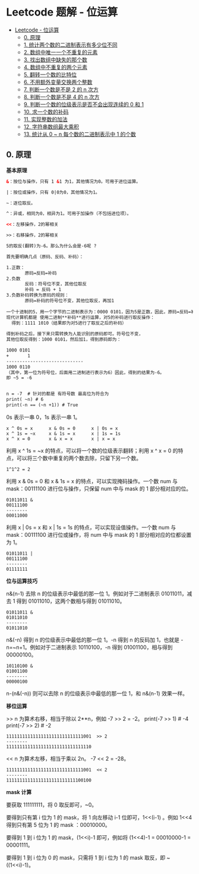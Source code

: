 # Leetcode 题解 - 位运算
<!-- GFM-TOC -->
* [Leetcode - 位运算](#leetcode---位运算)
    * [0. 原理](#0-原理)
    * [1. 统计两个数的二进制表示有多少位不同](#1-统计两个数的二进制表示有多少位不同)
    * [2. 数组中唯一一个不重复的元素](#2-数组中唯一一个不重复的元素)
    * [3. 找出数组中缺失的那个数](#3-找出数组中缺失的那个数)
    * [4. 数组中不重复的两个元素](#4-数组中不重复的两个元素)
    * [5. 翻转一个数的比特位](#5-翻转一个数的比特位)
    * [6. 不用额外变量交换两个整数](#6-不用额外变量交换两个整数)
    * [7. 判断一个数是不是 2 的 n 次方](#7-判断一个数是不是-2-的-n-次方)
    * [8.  判断一个数是不是 4 的 n 次方](#8--判断一个数是不是-4-的-n-次方)
    * [9. 判断一个数的位级表示是否不会出现连续的 0 和 1](#9-判断一个数的位级表示是否不会出现连续的-0-和-1)
    * [10. 求一个数的补码](#10-求一个数的补码)
    * [11. 实现整数的加法](#11-实现整数的加法)
    * [12. 字符串数组最大乘积](#12-字符串数组最大乘积)
    * [13. 统计从 0 \~ n 每个数的二进制表示中 1 的个数](#13-统计从-0-\~-n-每个数的二进制表示中-1-的个数)
<!-- GFM-TOC -->


## 0. 原理

**基本原理** 

```html
&：按位与操作，只有 1 &1 为1，其他情况为0。可用于进位运算。

|：按位或操作，只有 0|0为0，其他情况为1。

~：逐位取反。

^：异或，相同为0，相异为1。可用于加操作（不包括进位项）。

<<：左移操作，2的幂相关

>>：右移操作，2的幂相关

5的取反(翻转)为-6。那么为什么会是-6呢 ?

首先要明确几点（原码、反码、补码）：

1.正数：
       原码=反码=补码
2.负数
       反码：符号位不变，其他位取反
       补码 = 反码 + 1
3.负数补码转换为原码的规则：
       原码=补码的符号位不变，其他位取反，再加1
       
一个十进制的5，用一个字节的二进制表示为：0000 0101，因为5是正数，因此，原码=反码=补码，
现代计算机都是 使用二进制**补码**进行运算，对5的补码进行取反操作：
  得到：1111 1010（结果即为对5进行了取反之后的补码）
  
得到补码之后，接下来只需转换为人能识别的原码即可。符号位不变，
其他位取反得到：1000 0101，然后加1，得到原码即为：

1000 0101
+       1
-----------------------------
1000 0110
（其中，第一位为符号位，后面用二进制进行表示为6）因此，得到的结果为-6。
即 ~5 = -6


n = -7  # 针对的都是 有符号数 最高位为符合为
print( ~n) # 6
print(-n == (~n +1)) # True

```


0s 表示一串 0，1s 表示一串 1。

```
x ^ 0s = x      x & 0s = 0      x | 0s = x
x ^ 1s = ~x     x & 1s = x      x | 1s = 1s
x ^ x = 0       x & x = x       x | x = x
```

利用 x ^ 1s = \~x 的特点，可以将一个数的位级表示翻转；利用 x ^ x = 0 的特点，可以将三个数中重复的两个数去除，只留下另一个数。

```
1^1^2 = 2
```

利用 x & 0s = 0 和 x & 1s = x 的特点，可以实现掩码操作。一个数 num 与 mask：00111100 进行位与操作，只保留 num 中与 mask 的 1 部分相对应的位。

```
01011011 &
00111100
--------
00011000
```

利用 x | 0s = x 和 x | 1s = 1s 的特点，可以实现设值操作。一个数 num 与 mask：00111100 进行位或操作，将 num 中与 mask 的 1 部分相对应的位都设置为 1。

```
01011011 |
00111100
--------
01111111
```

**位与运算技巧** 

n&(n-1) 去除 n 的位级表示中最低的那一位 1。例如对于二进制表示 01011011，减去 1 得到 01011010，这两个数相与得到 01011010。

```
01011011 &
01011010
--------
01011010
```

n&(-n) 得到 n 的位级表示中最低的那一位 1。-n 得到 n 的反码加 1，也就是 -n=\~n+1。例如对于二进制表示 10110100，-n 得到 01001100，相与得到 00000100。

```
10110100 &
01001100
--------
00000100
```

n-(n&(-n)) 则可以去除 n 的位级表示中最低的那一位 1，和 n&(n-1) 效果一样。

**移位运算** 

\>\> n 为算术右移，相当于除以 2**n，例如 -7 >> 2 = -2。 print(-7 >> 1) # -4      print(-7 >> 2) # -2


```
11111111111111111111111111111001  >> 2
--------
11111111111111111111111111111110
```

<< n 为算术左移，相当于乘以 2n。  -7 << 2 = -28。

```
11111111111111111111111111111001  << 2
--------
11111111111111111111111111100100
```

**mask 计算** 

要获取 111111111，将 0 取反即可，\~0。

要得到只有第 i 位为 1 的 mask，将 1 向左移动 i-1 位即可，1<<(i-1) 。例如 1<<4 得到只有第 5 位为 1 的 mask ：00010000。

要得到 1 到 i 位为 1 的 mask，(1<<i)-1 即可，例如将 (1<<4)-1 = 00010000-1 = 00001111。

要得到 1 到 i 位为 0 的 mask，只需将 1 到 i 位为 1 的 mask 取反，即 ~((1<<i)-1)。
